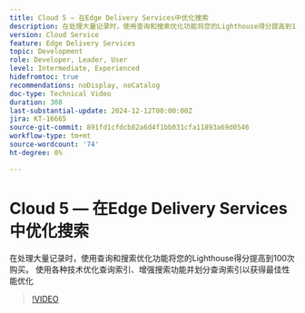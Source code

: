 ```yaml
---
title: Cloud 5 — 在Edge Delivery Services中优化搜索
description: 在处理大量记录时，使用查询和搜索优化功能将您的Lighthouse得分提高到100次购买。
version: Cloud Service
feature: Edge Delivery Services
topic: Development
role: Developer, Leader, User
level: Intermediate, Experienced
hidefromtoc: true
recommendations: noDisplay, noCatalog
doc-type: Technical Video
duration: 308
last-substantial-update: 2024-12-12T00:00:00Z
jira: KT-16665
source-git-commit: 891fd1cfdcb82a6d4f1bb031cfa11893a69d0546
workflow-type: tm+mt
source-wordcount: '74'
ht-degree: 0%

---
```



# Cloud 5 — 在Edge Delivery Services中优化搜索

在处理大量记录时，使用查询和搜索优化功能将您的Lighthouse得分提高到100次购买。 使用各种技术优化查询索引、增强搜索功能并划分查询索引以获得最佳性能优化

>[!VIDEO](https://video.tv.adobe.com/v/3440976/?learn=on&enablevpops)
